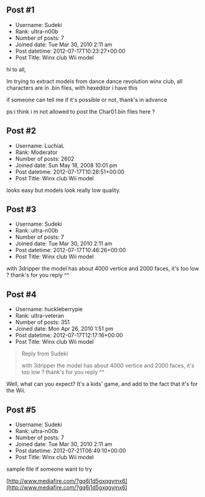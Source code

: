 ## Post #1
- Username: Sudeki
- Rank: ultra-n00b
- Number of posts: 7
- Joined date: Tue Mar 30, 2010 2:11 am
- Post datetime: 2012-07-17T10:23:27+00:00
- Post Title: Winx club Wii model

hi to all,

Im trying to extract models from dance dance revolution winx club, all characters are in .bin files, with hexeditor i have this

[](http://www.hostingpics.net/viewer.php?id=353753winxhexedit.jpg)

if someone can tell me if it's possible or not, thank's in advance

ps:i think i m not allowed to post the Char01.bin files here ?
## Post #2
- Username: LuchiaL
- Rank: Moderator
- Number of posts: 2602
- Joined date: Sun May 18, 2008 10:01 pm
- Post datetime: 2012-07-17T10:28:51+00:00
- Post Title: Winx club Wii model

looks easy but models look really low quality.
## Post #3
- Username: Sudeki
- Rank: ultra-n00b
- Number of posts: 7
- Joined date: Tue Mar 30, 2010 2:11 am
- Post datetime: 2012-07-17T10:46:26+00:00
- Post Title: Winx club Wii model

with 3dripper the model has about 4000 vertice and 2000 faces, it's too low  ? thank's for you reply ^^

[](http://www.hostingpics.net/viewer.php?id=978721winxbloom.jpg)
## Post #4
- Username: huckleberrypie
- Rank: ultra-veteran
- Number of posts: 351
- Joined date: Mon Apr 26, 2010 1:51 pm
- Post datetime: 2012-07-17T12:17:16+00:00
- Post Title: Winx club Wii model

> Reply from Sudeki
>
> with 3dripper the model has about 4000 vertice and 2000 faces, it's too low  ? thank's for you reply ^^

Well, what can you expect? It's a kids' game, and add to the fact that it's for the Wii.
## Post #5
- Username: Sudeki
- Rank: ultra-n00b
- Number of posts: 7
- Joined date: Tue Mar 30, 2010 2:11 am
- Post datetime: 2012-07-21T06:49:10+00:00
- Post Title: Winx club Wii model

sample file if someone want to try

[http://www.mediafire.com/?gq6j1d5gxqgymx6](http://www.mediafire.com/?gq6j1d5gxqgymx6)
